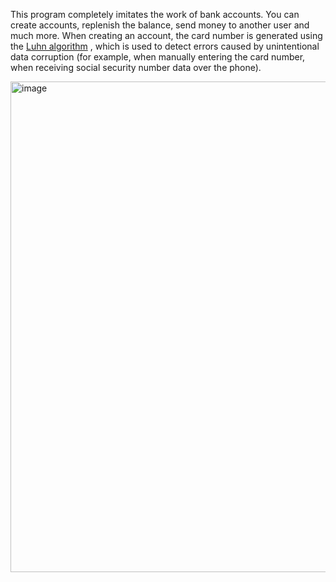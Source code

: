 This program completely imitates the work of bank accounts. You can create accounts, replenish the balance, send money to another user and much more. When creating an account, the card number is generated using the <a href="https://en.wikipedia.org/wiki/Luhn_algorithm" target="_blank">Luhn algorithm</a>
, which is used to detect errors caused by unintentional data corruption (for example, when manually entering the card number, when receiving social security number data over the phone).


<img width="785" alt="image" src="https://user-images.githubusercontent.com/125138065/218279793-f8d12dbc-96ea-4c30-91fb-abacf149ef8c.png">


